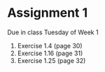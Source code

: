 # Assignment 1

Due in class Tuesday of Week 1

1. Exercise 1.4 (page 30)
2. Exercise 1.16 (page 31)
3. Exercise 1.25 (page 32)
